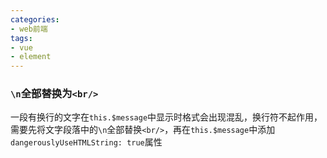 ```yaml
---
categories:
- web前端
tags:
- vue
- element
---
```


### `\n`全部替换为`<br/>`

一段有换行的文字在`this.$message`中显示时格式会出现混乱，换行符不起作用，需要先将文字段落中的`\n`全部替换`<br/>`，再在`this.$message`中添加`dangerouslyUseHTMLString: true`属性

